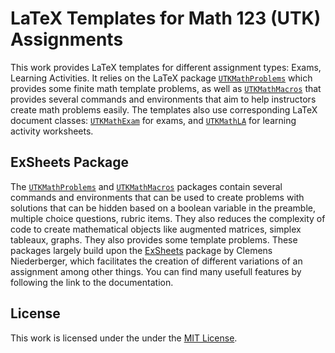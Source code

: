 # LaTeX Templates for Math 123 (UTK) Assignments

This work provides LaTeX templates for different assignment types: Exams, Learning Activities. It relies on the LaTeX package [`UTKMathProblems`](https://github.com/Ameneyro-Research-and-Software/UTKMath-Problems 'LaTeX Math Problems Package') which provides some finite math template problems, as well as [`UTKMathMacros`](https://github.com/Ameneyro-Research-and-Software/UTKMath-Macros 'LaTeX Math Macros Package') that provides several commands and environments that aim to help instructors create math problems easily. The templates also use corresponding LaTeX document classes: [`UTKMathExam`](https://github.com/Ameneyro-Research-and-Software/UTKMath-Exam 'LaTeX Math Exam Document Class') for exams, and [`UTKMathLA`](https://github.com/Ameneyro-Research-and-Software/UTKMath-LA 'LaTeX Math Learning Activity Document Class') for learning activity worksheets.

## ExSheets Package

The [`UTKMathProblems`](https://github.com/Ameneyro-Research-and-Software/UTKMath-Problems 'LaTeX Math Problems Package') and [`UTKMathMacros`](https://github.com/Ameneyro-Research-and-Software/UTKMath-Macros 'LaTeX Math Macros Package') packages contain several commands and environments that can be used to create problems with solutions that can be hidden based on a boolean variable in the preamble, multiple choice questions, rubric items. They also reduces the complexity of code to create mathematical objects like augmented matrices, simplex tableaux, graphs. They also provides some template problems. These packages largely build upon the [ExSheets](https://ctan.org/pkg/exsheets) package by Clemens Niederberger, which facilitates the creation of different variations of an assignment among other things. You can find many usefull features by following the link to the documentation.

## License
This work is licensed under the under the [MIT License](LICENSE).
